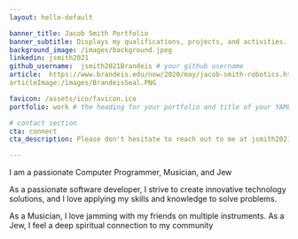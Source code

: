 ```yaml
---
layout: hello-default

banner_title: Jacob Smith Portfolio
banner_subtitle: Displays my qualifications, projects, and activities.
background_image: /images/background.jpeg
linkedin: jsmith2021
github_username:  jsmith2021Brandeis # your github username
article:  https://www.brandeis.edu/now/2020/may/jacob-smith-robotics.html
articleImage:/images/BrandeisSeal.PNG

favicon: /assets/ico/favicon.ico
portfolio: work # the heading for your portfolio and title of your YAML file

# contact section
cta: connect 
cta_description: Please don't hesitate to reach out to me at jsmith2021[at]brandeis.edu

---
```

I am a passionate Computer Programmer, Musician, and Jew

As a passionate software developer, I strive to create innovative technology solutions, and I love applying my skills and knowledge to solve problems.

As a Musician, I love jamming with my friends on multiple instruments. As a Jew, I feel a deep spiritual connection to my community
